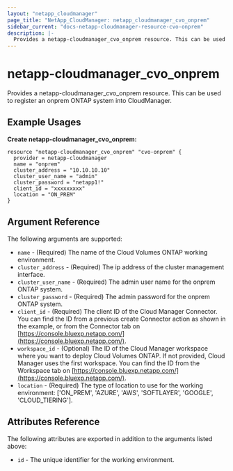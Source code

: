 ```yaml
---
layout: "netapp_cloudmanager"
page_title: "NetApp_CloudManager: netapp_cloudmanager_cvo_onprem"
sidebar_current: "docs-netapp-cloudmanager-resource-cvo-onprem"
description: |-
  Provides a netapp-cloudmanager_cvo_onprem resource. This can be used to register an onprem ONTAP system into CloudManager.
---
```


# netapp-cloudmanager_cvo_onprem

Provides a netapp-cloudmanager_cvo_onprem resource. This can be used to register an onprem ONTAP system into CloudManager.

## Example Usages

**Create netapp-cloudmanager_cvo_onprem:**

```
resource "netapp-cloudmanager_cvo_onprem" "cvo-onprem" {
  provider = netapp-cloudmanager
  name = "onprem"
  cluster_address = "10.10.10.10"
  cluster_user_name = "admin"
  cluster_password = "netapp1!"
  client_id = "xxxxxxxxx"
  location = "ON_PREM"
}
```


## Argument Reference

The following arguments are supported:

* `name` - (Required) The name of the Cloud Volumes ONTAP working environment.
* `cluster_address` - (Required) The ip address of the cluster management interface.
* `cluster_user_name` - (Required) The admin user name for the onprem ONTAP system.
* `cluster_password` - (Required) The admin password for the onprem ONTAP system.
* `client_id` - (Required) The client ID of the Cloud Manager Connector. You can find the ID from a previous create Connector action as shown in the example, or from the Connector tab on [https://console.bluexp.netapp.com/](https://console.bluexp.netapp.com/).
* `workspace_id` - (Optional) The ID of the Cloud Manager workspace where you want to deploy Cloud Volumes ONTAP. If not provided, Cloud Manager uses the first workspace. You can find the ID from the Workspace tab on [https://console.bluexp.netapp.com/](https://console.bluexp.netapp.com/).
* `location` - (Required) The type of location to use for the working environment: ['ON_PREM', 'AZURE', 'AWS', 'SOFTLAYER', 'GOOGLE', 'CLOUD_TIERING'].

## Attributes Reference

The following attributes are exported in addition to the arguments listed above:

* `id` - The unique identifier for the working environment.
